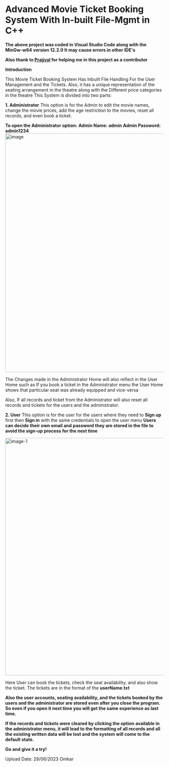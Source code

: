 # Advanced Movie Ticket Booking System With In-built File-Mgmt in C++

**The above project was coded in Visual Studio Code along with the MinGw-w64 version 12.2.0 It may cause errors in other IDE's**

**Also thank to [Prajjval](https://github.com/prajjvaljaiswal) for helping me in this project as a contributor**

**Introduction**

This Movie Ticket Booking System Has Inbuilt File Handling For the User Management and the Tickets.
Also, it has a unique representation of the seating arrangement in the theatre along with the Different price categories in the theatre 
This System is divided into two parts:

**1. Administrator**
This option is for the Admin to edit the movie names, change the movie prices, add the age restriction to the movies, reset all records, and even book a ticket.

**To open the Administrator option:**
**Admin Name: admin**
**Admin Password: admin1234**
<img width="759" alt="image" src="https://github.com/itsomkar30/movie-system-cpp/assets/122784079/d51d5152-f4f6-4f28-95c5-3403fe70ba7b">



The Changes made in the Administrator Home will also reflect in the User Home such as If you book a ticket in the Administrator menu the User Home shows that particular seat was already equipped and vice-versa

Also, If all records and ticket from the Administrator will also reset all records and tickets for the users and the administrator.


**2. User**
This option is for the user for the users where they need to **Sign up** first then **Sign in** with the same credentials to open the user menu **Users can decide their own email and password they are stored in the file to avoid the sign-up process for the next time**

<img width="755" alt="image-1" src="https://github.com/itsomkar30/movie-system-cpp/assets/122784079/65d47c4f-36c3-480f-b0c7-98591986d3fc">


Here User can book the tickets, check the seat availability, and also show the ticket. The tickets are in the format of the **userName.txt**

**Also the user accounts, seating availability, and the tickets booked by the users and the administrator are stored even after you close the program. So even if you open it next time you will get the same experience as last time.**

**If the records and tickets were cleared by clicking the option available in the administrator menu, it will lead to the formatting of all records and all the existing written data will be lost and the system will come to the default state.**

**Go and give it a try!**



Upload Date: 29/06/2023
Omkar
